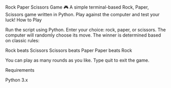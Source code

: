 Rock Paper Scissors Game 🎮
A simple terminal-based Rock, Paper, Scissors game written in Python. Play against the computer and test your luck!
How to Play

Run the script using Python.
Enter your choice: rock, paper, or scissors.
The computer will randomly choose its move.
The winner is determined based on classic rules:

Rock beats Scissors
Scissors beats Paper
Paper beats Rock


You can play as many rounds as you like. Type quit to exit the game.

Requirements

Python 3.x
